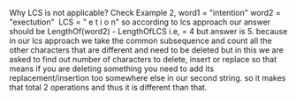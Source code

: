 Why LCS is not applicable?
Check Example 2,
word1 = "intention"
word2 = "exectution"
​
LCS = " e t i o n"
so according to lcs approach our answer should be LengthOf(word2) - LengthOfLCS
i.e, = 4
but answer is 5. because in our lcs approach we take the common subsequence and count all the other characters that are different and need to be deleted but in this we are asked to
find out number of characters to delete, insert or replace so that means if you are deleting something you need to add its replacement/insertion too somewhere else in our second string.
so it makes that total 2 operations and thus it is different than that.
​